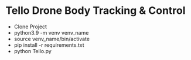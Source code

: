 # Tello Drone Body Tracking & Control

- Clone Project
- python3.9 -m venv venv_name
- source venv_name/bin/activate
- pip install -r requirements.txt
- python Tello.py